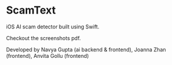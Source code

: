 # ScamText
iOS AI scam detector built using Swift. 

Checkout the screenshots pdf.

Developed by Navya Gupta (ai backend & frontend), Joanna Zhan (frontend), Anvita Gollu (frontend)
